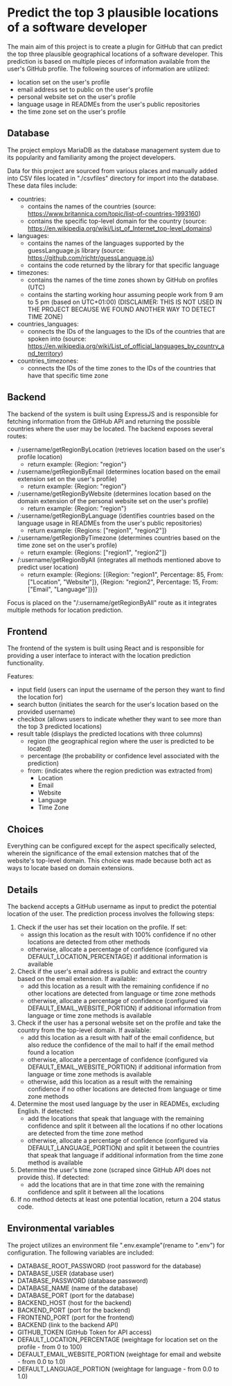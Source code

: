 # Predict the top 3 plausible locations of a software developer
The main aim of this project is to create a plugin for GitHub that can predict the
top three plausible geographical locations of a software developer. This prediction is based on multiple pieces of information available from the user's GitHub profile. The following sources of information are utilized:
 - location set on the user's profile
 - email address set to public on the user's profile
 - personal website set on the user's profile
 - language usage in READMEs from the user's public repositories
 - the time zone set on the user's profile

## Database
The project employs MariaDB as the database management system due to its popularity and familiarity among the project developers.

Data for this project are sourced from various places and manually added into CSV files located in "./csvfiles" directory for import into the database. These data files include:
  - countries:
    - contains the names of the countries (source: https://www.britannica.com/topic/list-of-countries-1993160)
    - contains the specific top-level domain for the country (source: https://en.wikipedia.org/wiki/List_of_Internet_top-level_domains)
  - languages:
    - contains the names of the languages supported by the guessLanguage.js library (source: https://github.com/richtr/guessLanguage.js)
    - contains the code returned by the library for that specific language
  - timezones:
    - contains the names of the time zones shown by GitHub on profiles (UTC)
    - contains the starting working hour assuming people work from 9 am to 5 pm (based on UTC+01:00) (DISCLAIMER: THIS IS NOT USED IN THE PROJECT BECAUSE WE FOUND ANOTHER WAY TO DETECT TIME ZONE)
  - countries_languages:
    - connects the IDs of the languages to the IDs of the countries that are spoken into (source: https://en.wikipedia.org/wiki/List_of_official_languages_by_country_and_territory)
  - countries_timezones:
    - connects the IDs of the time zones to the IDs of the countries that have that specific time zone

## Backend
The backend of the system is built using ExpressJS and is responsible for fetching information from the GitHub API and returning the possible countries where the user may be located. The backend exposes several routes:
  - /:username/getRegionByLocation (retrieves location based on the user's profile location)
    - return example: {Region: "region"}
  - /:username/getRegionByEmail (determines location based on the email extension set on the user's profile)
    - return example: {Region: "region"}
  - /:username/getRegionByWebsite (determines location based on the domain extension of the personal website set on the user's profile)
    - return example: {Region: "region"}
  - /:username/getRegionByLanguage (identifies countries based on the language usage in READMEs from the user's public repositories)
    - return example: {Regions: ["region1", "region2"]}
  - /:username/getRegionByTimezone (determines countries based on the time zone set on the user's profile)
    - return example: {Regions: ["region1", "region2"]}
  - /:username/getRegionByAll (integrates all methods mentioned above to predict user location)
    - return example: {Regions: [{Region: "region1", Percentage: 85, From: ["Location", "Website"]}, {Region: "region2", Percentage: 15, From: ["Email", "Language"]}]}

Focus is placed on the "/:username/getRegionByAll" route as it integrates multiple methods for location prediction.

## Frontend
The frontend of the system is built using React and is responsible for providing a user interface to interact with the location prediction functionality.

Features:
  - input field (users can input the username of the person they want to find the location for)
  - search button (initiates the search for the user's location based on the provided username)
  - checkbox (allows users to indicate whether they want to see more than the top 3 predicted locations)
  - result table (displays the predicted locations with three columns)
    - region (the geographical region where the user is predicted to be located)
    - percentage (the probability or confidence level associated with the prediction)
    - from: (indicates where the region prediction was extracted from)
      - Location
      - Email
      - Website
      - Language
      - Time Zone

## Choices
Everything can be configured except for the aspect specifically selected, wherein the significance of the email extension matches that of the website's top-level domain. This choice was made because both act as ways to locate based on domain extensions.

## Details
The backend accepts a GitHub username as input to predict the potential location of the user. The prediction process involves the following steps:
  1. Check if the user has set their location on the profile. If set:
      - assign this location as the result with 100% confidence if no other locations are detected from other methods
      - otherwise, allocate a percentage of confidence (configured via DEFAULT_LOCATION_PERCENTAGE) if additional information is available
  2. Check if the user's email address is public and extract the country based on the email extension. If available:
      - add this location as a result with the remaining confidence if no other locations are detected from language or time zone methods
      - otherwise, allocate a percentage of confidence (configured via DEFAULT_EMAIL_WEBSITE_PORTION) if additional information from language or time zone methods is available
  3. Check if the user has a personal website set on the profile and take the country from the top-level domain. If available:
      - add this location as a result with half of the email confidence, but also reduce the confidence of the mail to half if the email method found a location
      - otherwise, allocate a percentage of confidence (configured via DEFAULT_EMAIL_WEBSITE_PORTION) if additional information from language or time zone methods is available
      - otherwise, add this location as a result with the remaining confidence if no other locations are detected from language or time zone methods
  4. Determine the most used language by the user in READMEs, excluding English. If detected:
      - add the locations that speak that language with the remaining confidence and split it between all the locations if no other locations are detected from the time zone method
      - otherwise, allocate a percentage of confidence (configured via DEFAULT_LANGUAGE_PORTION) and split it between the countries that speak that language if additional information from the time zone method is available
  5. Determine the user's time zone (scraped since GitHub API does not provide this). If detected:
      - add the locations that are in that time zone with the remaining confidence and split it between all the locations
  6. If no method detects at least one potential location, return a 204 status code.

## Environmental variables
The project utilizes an environment file ".env.example"(rename to ".env") for configuration. The following variables are included:
  - DATABASE_ROOT_PASSWORD (root password for the database)
  - DATABASE_USER (database user)
  - DATABASE_PASSWORD (database password)
  - DATABASE_NAME (name of the database)
  - DATABASE_PORT (port for the database)
  - BACKEND_HOST (host for the backend)
  - BACKEND_PORT (port for the backend)
  - FRONTEND_PORT (port for the frontend)
  - BACKEND (link to the backend API)
  - GITHUB_TOKEN (GitHub Token for API access)
  - DEFAULT_LOCATION_PERCENTAGE (weightage for location set on the profile - from 0 to 100)
  - DEFAULT_EMAIL_WEBSITE_PORTION (weightage for email and website - from 0.0 to 1.0)
  - DEFAULT_LANGUAGE_PORTION (weightage for language - from 0.0 to 1.0)